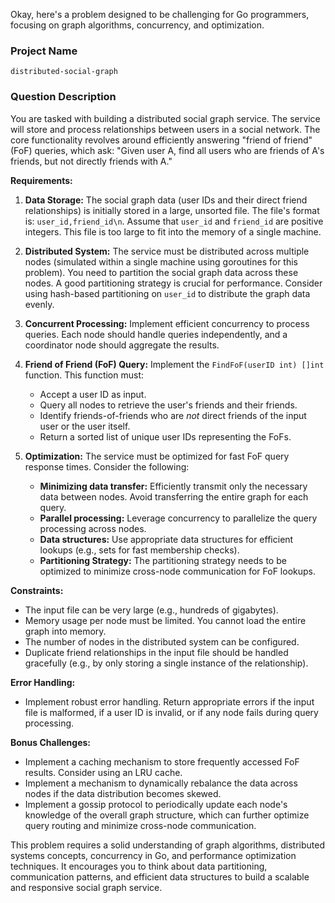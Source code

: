 Okay, here's a problem designed to be challenging for Go programmers, focusing on graph algorithms, concurrency, and optimization.

### Project Name

```
distributed-social-graph
```

### Question Description

You are tasked with building a distributed social graph service. The service will store and process relationships between users in a social network. The core functionality revolves around efficiently answering "friend of friend" (FoF) queries, which ask: "Given user A, find all users who are friends of A's friends, but not directly friends with A."

**Requirements:**

1.  **Data Storage:** The social graph data (user IDs and their direct friend relationships) is initially stored in a large, unsorted file. The file's format is: `user_id,friend_id\n`. Assume that `user_id` and `friend_id` are positive integers.  This file is too large to fit into the memory of a single machine.

2.  **Distributed System:** The service must be distributed across multiple nodes (simulated within a single machine using goroutines for this problem). You need to partition the social graph data across these nodes. A good partitioning strategy is crucial for performance. Consider using hash-based partitioning on `user_id` to distribute the graph data evenly.

3.  **Concurrent Processing:** Implement efficient concurrency to process queries.  Each node should handle queries independently, and a coordinator node should aggregate the results.

4.  **Friend of Friend (FoF) Query:** Implement the `FindFoF(userID int) []int` function. This function must:

    *   Accept a user ID as input.
    *   Query all nodes to retrieve the user's friends and their friends.
    *   Identify friends-of-friends who are *not* direct friends of the input user or the user itself.
    *   Return a sorted list of unique user IDs representing the FoFs.

5.  **Optimization:** The service must be optimized for fast FoF query response times.  Consider the following:

    *   **Minimizing data transfer:**  Efficiently transmit only the necessary data between nodes. Avoid transferring the entire graph for each query.
    *   **Parallel processing:**  Leverage concurrency to parallelize the query processing across nodes.
    *   **Data structures:** Use appropriate data structures for efficient lookups (e.g., sets for fast membership checks).
    *   **Partitioning Strategy:** The partitioning strategy needs to be optimized to minimize cross-node communication for FoF lookups.

**Constraints:**

*   The input file can be very large (e.g., hundreds of gigabytes).
*   Memory usage per node must be limited. You cannot load the entire graph into memory.
*   The number of nodes in the distributed system can be configured.
*   Duplicate friend relationships in the input file should be handled gracefully (e.g., by only storing a single instance of the relationship).

**Error Handling:**

*   Implement robust error handling.  Return appropriate errors if the input file is malformed, if a user ID is invalid, or if any node fails during query processing.

**Bonus Challenges:**

*   Implement a caching mechanism to store frequently accessed FoF results. Consider using an LRU cache.
*   Implement a mechanism to dynamically rebalance the data across nodes if the data distribution becomes skewed.
*   Implement a gossip protocol to periodically update each node's knowledge of the overall graph structure, which can further optimize query routing and minimize cross-node communication.

This problem requires a solid understanding of graph algorithms, distributed systems concepts, concurrency in Go, and performance optimization techniques. It encourages you to think about data partitioning, communication patterns, and efficient data structures to build a scalable and responsive social graph service.
